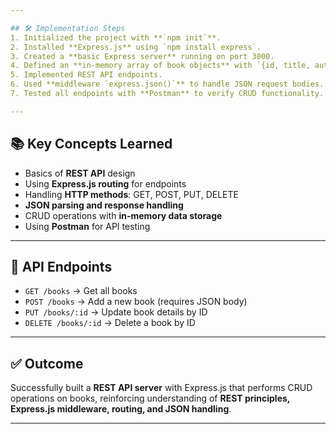 ```yaml
---

## 🛠️ Implementation Steps
1. Initialized the project with **`npm init`**.  
2. Installed **Express.js** using `npm install express`.  
3. Created a **basic Express server** running on port 3000.  
4. Defined an **in-memory array of book objects** with `{id, title, author}`.  
5. Implemented REST API endpoints.
6. Used **middleware `express.json()`** to handle JSON request bodies.  
7. Tested all endpoints with **Postman** to verify CRUD functionality.  

---
```


## 📚 Key Concepts Learned
- Basics of **REST API** design  
- Using **Express.js routing** for endpoints  
- Handling **HTTP methods**: GET, POST, PUT, DELETE  
- **JSON parsing and response handling**  
- CRUD operations with **in-memory data storage**  
- Using **Postman** for API testing  

---

## 🔗 API Endpoints
- `GET /books` → Get all books  
- `POST /books` → Add a new book (requires JSON body)  
- `PUT /books/:id` → Update book details by ID  
- `DELETE /books/:id` → Delete a book by ID  

---

## ✅ Outcome
Successfully built a **REST API server** with Express.js that performs CRUD operations on books, reinforcing understanding of **REST principles, Express.js middleware, routing, and JSON handling**.

---
